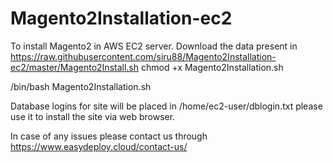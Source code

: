 # Magento2Installation-ec2

To install Magento2 in  AWS EC2 server. Download the data present in https://raw.githubusercontent.com/siru88/Magento2Installation-ec2/master/Magento2Install.sh
chmod +x Magento2Installation.sh

/bin/bash Magento2Installation.sh

Database logins for site will be placed in /home/ec2-user/dblogin.txt please use it to install the site via web browser.

In case of any issues please contact us through https://www.easydeploy.cloud/contact-us/
